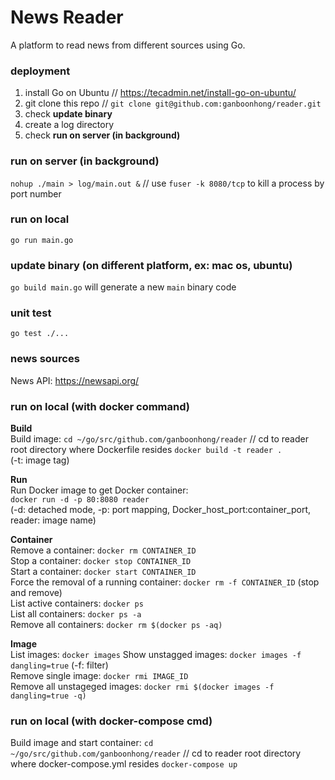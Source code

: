 # News Reader
A platform to read news from different sources using Go.

### deployment
1. install Go on Ubuntu // https://tecadmin.net/install-go-on-ubuntu/
2. git clone this repo // `git clone git@github.com:ganboonhong/reader.git`
3. check **update binary**
4. create a log directory
5. check **run on server (in background)**

### run on server (in background)
`nohup ./main > log/main.out &` // use `fuser -k 8080/tcp` to kill a process by port number

### run on local
`go run main.go`

### update binary (on different platform, ex: mac os, ubuntu)
`go build main.go` will generate a new `main` binary code

### unit test
`go test ./...`

### news sources
News API: https://newsapi.org/

### run on local (with docker command)
**Build**  
Build image:
`cd ~/go/src/github.com/ganboonhong/reader`  // cd to reader root directory where Dockerfile resides
`docker build -t reader .`  
(-t: image tag)

**Run**  
Run Docker image to get Docker container:  
`docker run -d -p 80:8080 reader`  
(-d: detached mode, -p: port mapping,  Docker_host_port:container_port, reader: image name)

**Container**  
Remove a container: `docker rm CONTAINER_ID`  
Stop a container: `docker stop CONTAINER_ID`  
Start a container: `docker start CONTAINER_ID`  
Force the removal of a running container: `docker rm -f CONTAINER_ID` (stop and remove)  
List active containers: `docker ps`  
List all containers: `docker ps -a`  
Remove all containers: `docker rm $(docker ps -aq)`  

**Image**  
List images: `docker images`
Show unstagged images: `docker images -f dangling=true` (-f: filter)  
Remove single image: `docker rmi IMAGE_ID`  
Remove all unstageged images: `docker rmi $(docker images -f dangling=true -q)`


### run on local (with docker-compose cmd)
Build image and start container:
`cd ~/go/src/github.com/ganboonhong/reader`  // cd to reader root directory where docker-compose.yml resides
`docker-compose up`

